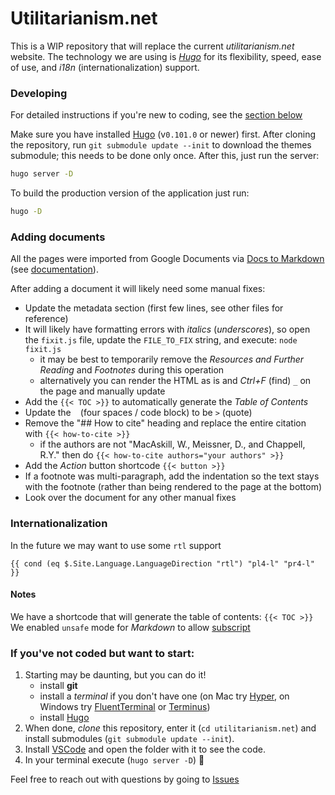# Utilitarianism.net

This is a WIP repository that will replace the current _utilitarianism.net_ website. The technology we are using is [*Hugo*](https://gohugo.io/) for its flexibility, speed, ease of use, and _i18n_ (internationalization) support.

### Developing

For detailed instructions if you're new to coding, see the [section below](#if-youve-not-coded-but-want-to-start)

Make sure you have installed [Hugo](https://gohugo.io/getting-started/installing/) (v`0.101.0` or newer) first. After cloning the repository, run `git submodule update --init` to download the themes submodule; this needs to be done only once. After this, just run the server:

```sh
hugo server -D
```

To build the production version of the application just run:

```sh
hugo -D
```

### Adding documents

All the pages were imported from Google Documents via [Docs to Markdown](https://workspace.google.com/u/0/marketplace/app/docs_to_markdown/700168918607) (see [documentation](https://github.com/evbacher/gd2md-html/wiki)).

After adding a document it will likely need some manual fixes:
- Update the metadata section (first few lines, see other files for reference)
- It will likely have formatting errors with _italics_ (_underscores_), so open the `fixit.js` file, update the `FILE_TO_FIX` string, and execute: `node fixit.js`
    - it may be best to temporarily remove the _Resources and Further Reading_ and _Footnotes_ during this operation
    - alternatively you can render the HTML as is and _Ctrl+F_ (find) `_` on the page and manually update
- Add the `{{< TOC >}}` to automatically generate the _Table of Contents_
- Update the ` ` (four spaces / code block) to be `>` (quote)
- Remove the "## How to cite" heading and replace the entire citation with `{{< how-to-cite >}}`
    - if the authors are not "MacAskill, W., Meissner, D., and Chappell, R.Y." then do `{{< how-to-cite authors="your authors" >}}`
- Add the _Action_ button shortcode `{{< button >}}`
- If a footnote was multi-paragraph, add the indentation so the text stays with the footnote (rather than being rendered to the page at the bottom)
- Look over the document for any other manual fixes

### Internationalization

In the future we may want to use some `rtl` support
```
{{ cond (eq $.Site.Language.LanguageDirection "rtl") "pl4-l" "pr4-l" }}
```

#### Notes
We have a shortcode that will generate the table of contents: `{{< TOC >}}`
We enabled `unsafe` mode for _Markdown_ to allow [subscript](https://discourse.gohugo.io/t/footnote-sup-tag-not-working-inside-markdownify-help/25426)


### If you've not coded but want to start:

1. Starting may be daunting, but you can do it!
   - install **git**
   - install a _terminal_ if you don't have one (on Mac try [Hyper](https://hyper.is), on Windows try [FluentTerminal](https://github.com/felixse/FluentTerminal) or [Terminus](https://github.com/Eugeny/terminus))
   - install [Hugo](https://gohugo.io/getting-started/installing/)
2. When done, _clone_ this repository, enter it (`cd utilitarianism.net`) and install submodules (`git submodule update --init`).
3. Install [VSCode](https://code.visualstudio.com) and open the folder with it to see the code.
4. In your terminal execute (`hugo server -D`) 🎉

Feel free to reach out with questions by going to [Issues](https://github.com/whyboris/utilitarianism.net/issues)
